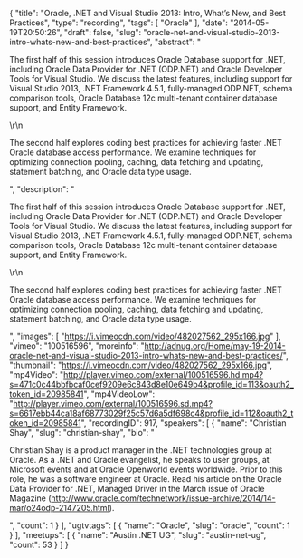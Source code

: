 {
  "title": "Oracle, .NET and Visual Studio 2013: Intro, What’s New, and Best Practices",
  "type": "recording",
  "tags": [
    "Oracle"
  ],
  "date": "2014-05-19T20:50:26",
  "draft": false,
  "slug": "oracle-net-and-visual-studio-2013-intro-whats-new-and-best-practices",
  "abstract": "<p>The first half of this session introduces Oracle Database support for .NET, including Oracle Data Provider for .NET (ODP.NET) and Oracle Developer Tools for Visual Studio. We discuss the latest features, including support for Visual Studio 2013, .NET Framework 4.5.1, fully-managed ODP.NET, schema comparison tools, Oracle Database 12c multi-tenant container database support, and Entity Framework.</p>\r\n<p>The second half explores coding best practices for achieving faster .NET Oracle database access performance. We examine techniques for optimizing connection pooling, caching, data fetching and updating, statement batching, and Oracle data type usage.</p>",
  "description": "<p>The first half of this session introduces Oracle Database support for .NET, including Oracle Data Provider for .NET (ODP.NET) and Oracle Developer Tools for Visual Studio. We discuss the latest features, including support for Visual Studio 2013, .NET Framework 4.5.1, fully-managed ODP.NET, schema comparison tools, Oracle Database 12c multi-tenant container database support, and Entity Framework.</p>\r\n<p>The second half explores coding best practices for achieving faster .NET Oracle database access performance. We examine techniques for optimizing connection pooling, caching, data fetching and updating, statement batching, and Oracle data type usage.</p>",
  "images": [
    "https://i.vimeocdn.com/video/482027562_295x166.jpg"
  ],
  "vimeo": "100516596",
  "moreinfo": "http://adnug.org/Home/may-19-2014-oracle-net-and-visual-studio-2013-intro-whats-new-and-best-practices/",
  "thumbnail": "https://i.vimeocdn.com/video/482027562_295x166.jpg",
  "mp4Video": "http://player.vimeo.com/external/100516596.hd.mp4?s=471c0c44bbfbcaf0cef9209e6c843d8e10e649b4&profile_id=113&oauth2_token_id=20985841",
  "mp4VideoLow": "http://player.vimeo.com/external/100516596.sd.mp4?s=6617ebb44ca18af68773029f25c57d6a5df698c4&profile_id=112&oauth2_token_id=20985841",
  "recordingID": 917,
  "speakers": [
    {
      "name": "Christian Shay",
      "slug": "christian-shay",
      "bio": "<p>Christian Shay is a product manager in the .NET technologies group at Oracle. As a .NET and Oracle evangelist, he speaks to user groups, at Microsoft events and at Oracle Openworld events worldwide. Prior to this role, he was a software engineer at Oracle. Read his article on the Oracle Data Provider for .NET, Managed Driver in the March issue of Oracle Magazine (http://www.oracle.com/technetwork/issue-archive/2014/14-mar/o24odp-2147205.html).</p>",
      "count": 1
    }
  ],
  "ugtvtags": [
    {
      "name": "Oracle",
      "slug": "oracle",
      "count": 1
    }
  ],
  "meetups": [
    {
      "name": "Austin .NET UG",
      "slug": "austin-net-ug",
      "count": 53
    }
  ]
}